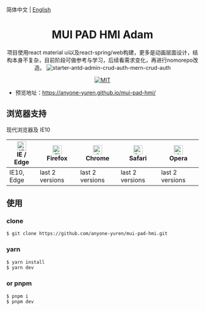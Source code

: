 简体中文 | [English](./README.en-US.md)

<h1 align="center">MUI PAD HMI Adam</h1>

<div align="center">
  
项目使用react material ui以及react-spring/web构建，更多是动画层面设计，结构本身不复杂，目前阶段可做参考与学习，后续看需求变化，再进行nomorepo改造。
![starter-antd-admin-crud-auth-mern-crud-auth](https://p3-juejin.byteimg.com/tos-cn-i-k3u1fbpfcp/5f30a22d75954c7bb0021323326df08d~tplv-k3u1fbpfcp-jj-mark:3024:0:0:0:q75.awebp#?w=1176&h=818&s=4244265&e=gif&f=160&b=140630)

[![MIT](https://img.shields.io/github/license/iczer/vue-antd-admin)](https://github.com/iczer/vue-antd-admin/blob/master/LICENSE)

</div>

- 预览地址：https://anyone-yuren.github.io/mui-pad-hmi/

## 浏览器支持

现代浏览器及 IE10

| [<img src="https://raw.githubusercontent.com/alrra/browser-logos/master/src/edge/edge_48x48.png" alt="IE / Edge" width="24px" height="24px" />](http://godban.github.io/browsers-support-badges/)</br>IE / Edge | [<img src="https://raw.githubusercontent.com/alrra/browser-logos/master/src/firefox/firefox_48x48.png" alt="Firefox" width="24px" height="24px" />](http://godban.github.io/browsers-support-badges/)</br>Firefox | [<img src="https://raw.githubusercontent.com/alrra/browser-logos/master/src/chrome/chrome_48x48.png" alt="Chrome" width="24px" height="24px" />](http://godban.github.io/browsers-support-badges/)</br>Chrome | [<img src="https://raw.githubusercontent.com/alrra/browser-logos/master/src/safari/safari_48x48.png" alt="Safari" width="24px" height="24px" />](http://godban.github.io/browsers-support-badges/)</br>Safari | [<img src="https://raw.githubusercontent.com/alrra/browser-logos/master/src/opera/opera_48x48.png" alt="Opera" width="24px" height="24px" />](http://godban.github.io/browsers-support-badges/)</br>Opera |
| --------------------------------------------------------------------------------------------------------------------------------------------------------------------------------------------------------------- | ----------------------------------------------------------------------------------------------------------------------------------------------------------------------------------------------------------------- | ------------------------------------------------------------------------------------------------------------------------------------------------------------------------------------------------------------- | ------------------------------------------------------------------------------------------------------------------------------------------------------------------------------------------------------------- | --------------------------------------------------------------------------------------------------------------------------------------------------------------------------------------------------------- |
| IE10, Edge                                                                                                                                                                                                      | last 2 versions                                                                                                                                                                                                   | last 2 versions                                                                                                                                                                                               | last 2 versions                                                                                                                                                                                               | last 2 versions                                                                                                                                                                                           |

## 使用

### clone

```bash
$ git clone https://github.com/anyone-yuren/mui-pad-hmi.git
```

### yarn

```bash
$ yarn install
$ yarn dev
```

### or pnpm

```
$ pnpm i
$ pnpm dev
```

